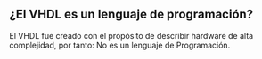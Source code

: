 ## ¿El VHDL es un lenguaje de programación?
El VHDL fue creado con el propósito de describir hardware de alta complejidad, por tanto: No es un lenguaje de Programación.
